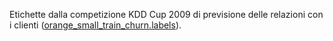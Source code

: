 Etichette dalla competizione KDD Cup 2009 di previsione delle relazioni con i clienti \(<a href="http://www.sigkdd.org/site/2009/files/orange_small_train_churn.labels">orange\_small\_train\_churn.labels</a>\).

<!---HONumber=58_postMigration-->